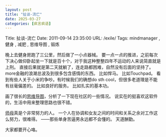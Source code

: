 ```yaml
---
layout: post
title: "扯谈-流亡"
date: 2025-03-27
categories: [疯言疯语]
---
```


Title: 扯谈-流亡
Date: 2011-09-14 23:35:00
URL: /exile/
Tags: mindmanager , 健身 , 减肥 , 思维导图 , 锻炼

晚上去健身房跑了三公里，然后做了一小点器械。
要一点一点的推进，之前每次下决心做仰卧起坐一下就是百十个，对于我这种整整四年不运动的人来说简直就是上刑。
直接后果就是第二天就躺了，连走路都困难，自然没有后面的坚持了。more金融的浪潮总波及到很多包含感情的东西。
比如悍马。
比如Touchpad。
看到有些人关于小米的争吵。有时候我们的确想do sth cool，但很多老道理是不能有丝毫偏差的。
比如良好的服务。
比如扎实的基本功。

画了很长的[思维导图](http://www.mindjet.com/)，分析了一下现在社区的一些情况。
说实在的挺喜欢这软件的，生活中用来整理思路也很不错。

[师母](http://www.shimuuu.com/)真是个非常努力的人。
一个人在协调和女友之间的时间和关系之余对工作这么努力，很难得。
——那些单身苦逼男永远都不会懂的。
天道酬勤。

大家都要开心咯。